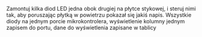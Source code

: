 Zamontuj kilka diod LED jedna obok drugiej na płytce stykowej, i steruj nimi tak, aby poruszając płytką w powietrzu pokazał się jakiś napis. Wszystkie diody na jednym porcie mikrokontrolera, wyświetlenie kolumny jednym zapisem do portu, dane do wyświetlenia zapisane w tablicy